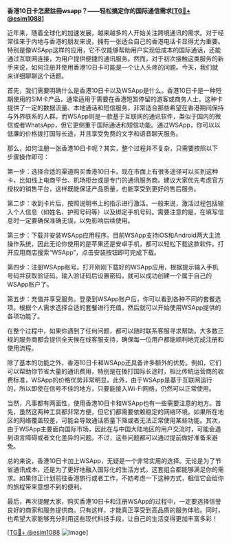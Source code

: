 **香港10日卡怎麽註冊wsapp？——轻松搞定你的国际通信需求[[TG💪+ @esim1088](https://t.me/s/esim1088)]**

近年来，随着全球化的加速发展，越来越多的人开始关注跨境通讯的需求。对于经常往来于内地与香港的朋友来说，拥有一张适合自己的香港电话卡显得尤为重要。特别是像WSApp这样的应用，它不仅能够帮助用户实现低成本的国际通话，还能通过互联网连接，为用户提供便捷的通讯服务。然而，对于初次接触这类服务的新手来说，如何注册并使用香港10日卡可能是一个让人头疼的问题。今天，我们就来详细聊聊这个话题。

首先，我们需要明确什么是香港10日卡以及WSApp是什么。香港10日卡是一种短期使用的SIM卡产品，通常适用于需要在香港短暂停留的游客或商务人士。这种卡提供了一定的数据流量、本地通话和短信服务，非常适合那些希望在香港期间保持与外界联系的人群。而WSApp则是一款基于互联网的通讯软件，类似于国内的微信或者WhatsApp，但它更侧重于国际通话和短信功能。通过WSApp，你可以以低廉的价格拨打国际长途，并且享受免费的文字和语音聊天服务。

那么，如何注册一张香港10日卡呢？其实，整个过程并不复杂，只需要按照以下步骤操作即可：

第一步：选择合适的渠道购买香港10日卡。现在市面上有很多途径可以买到这种卡，比如线上电商平台、机场柜台或是专门的通讯服务商。建议大家优先考虑官方授权的销售平台，这样既能保证产品质量，也能享受到更好的售后服务。

第二步：收到卡片后，按照说明书上的指示进行激活。一般来说，激活过程包括输入个人信息（如姓名、护照号码等）以及绑定手机号码。需要注意的是，在填写信息时一定要确保准确无误，以免影响后续使用。

第三步：下载并安装WSApp应用程序。目前WSApp支持iOS和Android两大主流操作系统，因此无论你使用的是苹果还是安卓手机，都可以轻松下载这款软件。打开应用商店搜索“WSApp”，点击安装按钮即可完成下载。

第四步：注册WSApp账号。打开刚刚下载好的WSApp应用，根据提示输入手机号码并获取验证码。输入验证码后设置密码，就可以成功创建一个属于自己的WSApp账户了。

第五步：充值并享受服务。登录到WSApp账户后，你可以看到各种不同的套餐选项。根据个人需求选择合适的套餐进行充值，然后就可以开始使用WSApp提供的各项功能了。

在整个过程中，如果你遇到了任何问题，都可以随时联系客服寻求帮助。大多数正规的服务商都会提供全天候在线客服支持，确保每一位用户都能顺利地完成注册和使用流程。

除了基本的功能之外，香港10日卡和WSApp还具备许多额外的优势。例如，它们可以帮助你节省大量的通讯费用，特别是在拨打国际长途时，相比传统运营商的收费标准，WSApp的价格优势非常明显。此外，由于WSApp是基于互联网运行的，所以即使在信号不佳的地方，只要能接入Wi-Fi网络，仍然可以正常使用。

当然，凡事都有两面性，使用香港10日卡和WSApp也有一些需要注意的地方。首先，虽然这两种工具都非常方便，但它们都需要依赖稳定的网络环境。如果所在地区的网络覆盖较差，可能会导致通话质量下降或者无法正常使用某些功能。其次，由于WSApp主要面向国际市场，因此在与中国大陆地区的用户交流时，可能会遇到语言障碍或者文化差异的问题。不过，这些问题都可以通过提前做好准备来避免。

总的来说，香港10日卡加上WSApp，无疑是一个非常实用的选择。无论是为了节省通讯成本，还是为了更好地融入国际化的生活方式，这套组合都能够满足你的需求。如果你正计划前往香港旅行或者工作，不妨考虑一下这种方式，相信它会给你的旅程带来意想不到的便利。

最后，再次提醒大家，购买香港10日卡和注册WSApp的过程中，一定要选择信誉良好的商家和服务提供商。只有这样，才能真正享受到高品质的服务体验。同时，也希望大家能够充分利用这些现代科技手段，让自己的生活变得更加丰富多彩！

[[TG💪+ @esim1088](https://t.me/s/esim1088) ![Image](https://i.postimg.cc/4NQfJmqS/Snipaste-2025-05-13-00-14-12.png)]